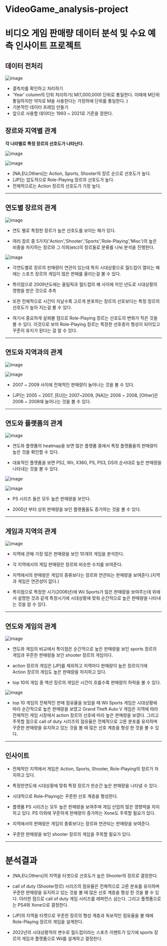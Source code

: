 # VideoGame_analysis-project

# 비디오 게임 판매량 데이터 분석 및 수요 예측 인사이트 프로젝트

## **데이터 전처리**

![image](https://user-images.githubusercontent.com/89772868/162574411-1e60d882-7640-4c99-95c9-db9d7edbd50e.png)


- 결측치를 확인하고 처리하기
- 'Year' column의 단위 처리하기( M(1,000,000) 단위로 통일한다. 이때에 M단위 통일하지만 약자로 M을 사용한다는 가정하에 단위를 통일한다. )
- 기본적인 데이터 프레임 만들기
- 앞으로 사용할 데이터는 1993 ~ 2021로 기준을 정한다.
## 장르와 지역별 관계

**각 나라별로 특정 장르의 선호도가 나타난다.**

![image](https://user-images.githubusercontent.com/89772868/161996427-59a06dfa-6cfc-4cf7-9e85-57fc8bf6c5f2.png)


![image](https://user-images.githubusercontent.com/89772868/161996336-bbf34c1d-2ae9-4954-8ddc-d0a9fe77197d.png)



- [NA,EU,Others]는 Action, Sports, Shooter의 장르 순으로 선호도가 높다.
- [JP]는 압도적으로 Role-Playing 장르의 선호도가 높다.
- 전체적으로는 Action 장르의 선호도가 가장 높다.

---

## 연도별 장르의 관계

![image](https://user-images.githubusercontent.com/89772868/161996649-af5cfa61-5f28-4505-aed7-5748c04f4736.png) 

- 연도 별로 특정한 장르가 높은 선호도를 보이는 해가 있다.

- 여러 장르 중 5가지('Action','Shooter','Sports','Role-Playing','Misc')의 높은 비중을 차지하는 장르와 그 이외(etc)의 장르들로 분류를 나눠 분석을 진행한다.


![image](https://user-images.githubusercontent.com/89772868/161997048-51edd1f1-933e-40b2-9f7c-c195aa82765d.png)


                                                                                                                                 
                                                                                                                                 

- 각연도별로 장르의 핀매량이 연관이 있는데 특히 시대상황으로 월드컵이 열리는 해에는 스포츠 장르의 게임이 많은 판매를 올리는걸 볼 수 있다.

- 특이점으로 2009년도에는 올림픽과 월드컵의 해 사이에 끼인 년도로 시대상황의 영향을 받은 것으로 추측

- 또한 전체적으로 시간이 지날수록 고르게 분포하는 장르의 선호보다는 특정 장르의 선호도가 높아 지는걸 볼 수 있다.

- 여기서 중요하게 살펴볼 점으로 Role-Playing 장르는 선호도의 변화가 작은 것을 볼 수 있다. 이것으로 보아 Role-Playing 장르는 특정한 선호층이 형성이 되어있고 꾸준히 유지가 된다는 걸 알 수 있다.

---

## 연도와 지역과의 관계

![image](https://user-images.githubusercontent.com/89772868/161998422-222ecac7-eccc-4d44-b4a6-4d77a336e881.png)

![image](https://user-images.githubusercontent.com/89772868/161998577-d71f4417-729f-465f-8e70-6accac1086c1.png)


- 2007 ~ 2009 사이에 전체적인 판매량이 늘어나는 것을 볼 수 있다.

- [JP]는 2005 ~ 2007, [EU]는 2007~2009, [NA]는 2006 ~ 2008, [Other]은 2006 ~ 2008에 늘어나는 것을 볼 수 있다.

---

## 연도와 플랫폼의 관계

![image](https://user-images.githubusercontent.com/89772868/161998687-e7e2530e-4ef7-44fc-8161-f57d89b3f6f4.png)

- 연도와 플랫폼의 heatmap을 보면 많은 플랫폼 중에서 특정 플랫폼들의 판매량이 높은 것을 확인할 수 있다.

- 대표적인 플랫폼을 보면 PS2, Wii, X360, PS, PS3, DS의 순서대로 높은 판매량을 나타내는 것을 볼 수 있다.



![image](https://user-images.githubusercontent.com/89772868/161998851-bfc89ea9-ff57-4f76-8f38-56b3b7319971.png)

![image](https://user-images.githubusercontent.com/89772868/161998965-9d42ea0b-46ff-4156-b455-ba4ab6ba6d92.png)


- PS 시리즈 들은 모두 높은 판매량을 보인다.

- 2005년 부터 상위 판매량을 보인 플랫폼들도 증가하는 것을 볼 수 있다.


---

## 게임과 지역의 관계


![image](https://user-images.githubusercontent.com/89772868/161999035-39eab743-ff74-411b-aac3-3579a6c101d2.png)

- 지역에 관해 가장 많은 판매량을 보인 10개의 게임을 분석한다.

- 각 지역에서의 게임 판매량은 장르와 비슷한 수치를 보여준다.

- 지역에서의 판매량은 게임의 종류보다는 장르와 연관되는 판매량을 보여준다.(지역과 게임은 연관성이 없다.)

- 특이점으로 특정한 시기(2006년)에 Wii Sports가 많은 판매량을 보여주는데 위에서 설명한 것과 같게 특정시기에 시대상황에 맞춰 순간적으로 높은 판매량을 나타내는 것을 알 수 있다.


---

## 연도와 게임의 관계


![image](https://user-images.githubusercontent.com/89772868/161999415-2a9e97e3-72d9-4c2d-a481-bd990d7b717c.png)

- 연도와 게임의 비교에서 특이점은 순간적으로 높은 판매량을 보인 sports 장르의 게임과 꾸준한 판매량을 보인 shooter 장르의 게임이다.

- action 장르의 게임은 [JP]를 제외하고 지역마다 판매량이 높은 장르이기에 Action 장르의 게임도 높은 판매량을 차지하고 있다. 

- top 10의 게임 중 액션 장르의 게임은 시간이 흐를수록 판매량의 하락을 볼 수 있다.



![image](https://user-images.githubusercontent.com/89772868/161999596-dc3297dd-395b-4f1e-af72-1ec1d7815d94.png)

- top 10 게임의 전체적인 판매 점유율을 보았을 때 Wii Sports 게임은 시대상황에 따라 순간적으로 높은 판매량을 보였고 Grand Theft Auto V 게임은 지역에 따라 전체적인 게임 시장에서 action 장르의 선호에 따라 높은 판매량을 보였다. 그리고 주목할 점으로 call of duty 시리즈의 점유율은 전체적으로 고른 분포를 유지하며 꾸준한 판매량을 유지하고 있는 것을 볼 때 많은 선호 계층을 형성 한 것을 볼 수 있다.


---

## 인사이트

- 전체적인 지역에서 게임은 Action, Sports, Shooter, Role-Playing의 장르가 차지하고 있다.

- 특정한연도에 시대상황에 맞춰 특정 장르가 한순간 높은 판매량을 나타낼 수 있다.

- 시대적으로 Role-Playing는 꾸준한 선호 계층을 형성한다.

- 플랫폼 PS 시리즈는 모두 높은 판매량을 보여주며 게임 산업의 많은 영향력을 차지하고 있다. PS 이외에 꾸준하게 판매량이 증가하는 Xone도 주목할 필요가 있다.

- 지역에서의 판매량은 게임의 종류보다는 장르와 연관되는 판매량을 보여준다.

- 꾸준한 판매량을 보인 shooter 장르의 게임을 주목할 필요가 있다.

---

# 분석결과 

- [NA,EU,Others]의 지역을 타겟으로 선호도가 높은 Shooter의 장르로 결정한다.

- call of duty (Shooter장르) 시리즈의 점유율은 전체적으로 고른 분포를 유지하며 꾸준한 판매량을 유지하고 있는 것을 볼 때 많은 선호 계층을 형성 한 것을 볼 수 있다. 이러한 점으로 call of duty 게임 시리즈를 레퍼런스 삼는다. 그리고 플랫폼으로는 PS4와 Xone으로 결정한다.

- [JP]의 지역을 타켓으로 꾸준한 장르의 형성 계층과 독보적인 점유율을 볼 때에 Role-Playing 장르의 게임을 설계한다.

- 2022년의 시대상황적의 변수로 월드컵이라는 스포츠 이벤트가 있기에 sports 장르의 게임과 플랫폼으로 Wii를 설계하고 결정한다.







